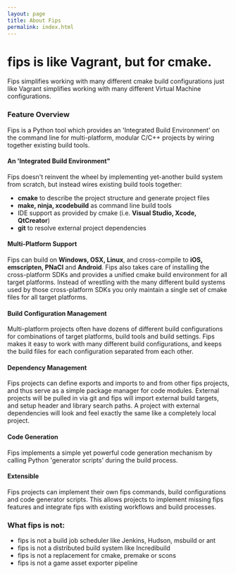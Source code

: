 ```yaml
---
layout: page
title: About Fips
permalink: index.html
---
```


# fips is like Vagrant, but for cmake.

Fips simplifies working with many different cmake build configurations just
like Vagrant simplifies working with many different Virtual Machine
configurations.

### Feature Overview

Fips is a Python tool which provides an 'Integrated Build Environment'
on the command line for multi-platform, modular C/C++ projects by wiring
together existing build tools. 

#### An 'Integrated Build Environment"

Fips doesn't reinvent the wheel by implementing yet-another build system
from scratch, but instead wires existing build tools together:

* **cmake** to describe the project structure and generate project files
* **make, ninja, xcodebuild** as command line build tools
* IDE support as provided by cmake (i.e. **Visual Studio, Xcode, QtCreator**)
* **git** to resolve external project dependencies

#### Multi-Platform Support

Fips can build on **Windows, OSX, Linux**, and cross-compile to **iOS,
emscripten, PNaCl** and **Android**. Fips also takes care of installing 
the cross-platform SDKs and provides a unified cmake build environment 
for all target platforms. Instead of wrestling with the many different build
systems used by those cross-platform SDKs you only maintain a single set 
of cmake files for all target platforms.

#### Build Configuration Management

Multi-platform projects often have dozens of different build configurations
for combinations of target platforms, build tools and build settings.
Fips makes it easy to work with many different build configurations, and
keeps the build files for each configuration separated from each other.

#### Dependency Management

Fips projects can define exports and imports to and from other fips projects,
and thus serve as a simple package manager for code modules. External
projects will be pulled in via git and fips will import external build targets,
and setup header and library search paths. A project with external dependencies
will look and feel exactly the same like a completely local project.

#### Code Generation

Fips implements a simple yet powerful code generation mechanism by calling
Python 'generator scripts' during the build process.

#### Extensible

Fips projects can implement their own fips commands, build configurations and
code generator scripts. This allows projects to implement missing
fips features and integrate fips with existing workflows and build processes.


### What fips is not:

- fips is not a build job scheduler like Jenkins, Hudson, msbuild or ant
- fips is not a distributed build system like Incredibuild
- fips is not a replacement for cmake, premake or scons
- fips is not a game asset exporter pipeline

